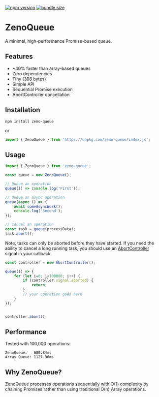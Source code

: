 [![npm version](https://img.shields.io/npm/v/zeno-queue.svg)](https://www.npmjs.com/package/zeno-queue)
[![bundle size](https://img.shields.io/bundlephobia/minzip/zeno-queue)](https://bundlephobia.com/package/zeno-queue)

# ZenoQueue

A minimal, high-performance Promise-based queue.

## Features

- ~40% faster than array-based queues
- Zero dependencies
- Tiny (398 bytes)
- Simple API
- Sequential Promise execution
- AbortController cancellation

## Installation

```shell
npm install zeno-queue
```

or

```js
import { ZenoQueue } from 'https://unpkg.com/zeno-queue/index.js';
```

## Usage

```javascript
import { ZenoQueue } from 'zeno-queue';

const queue = new ZenoQueue();

// Queue an operation
queue(() => console.log('First'));

// Queue an async operation
queue(async () => {
    await someAsyncWork();
    console.log('Second');
});

// Cancel an operation
const task = queue(processData);
task.abort();
```

Note, tasks can only be aborted before they have started. If you need the ability to cancel a long running task, you should use an [AbortController](https://developer.mozilla.org/en-US/docs/Web/API/AbortController) signal in your callback.

```js
const controller = new AbortController();

queue(() => {
    for (let i=0; i<100000; i++) {
        if (controller.signal.aborted) {
            return;
        }
        // your operation goes here
    }
});


controller.abort();
```

## Performance

Tested with 100,000 operations:

```
ZenoQueue:   680.84ms
Array Queue: 1127.90ms
```

## Why ZenoQueue?

ZenoQueue processes operations sequentially with O(1) complexity by chaining Promises rather than using traditional O(n) Array operations.
